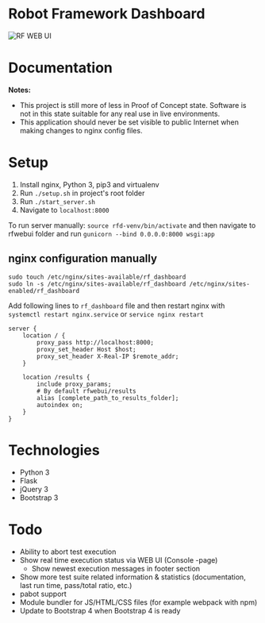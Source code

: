 # Robot Framework Dashboard

![RF WEB UI](https://github.com/molsky/robotframework-webui/blob/master/media/rfwebui.png "UI")

# Documentation
**Notes:**
* This project is still more of less in Proof of Concept state. Software is not in this state suitable for any real
use in live environments.
* This application should never be set visible to public Internet when making changes to nginx config files.

# Setup
1. Install nginx, Python 3, pip3 and virtualenv
2. Run `./setup.sh` in project's root folder
3. Run `./start_server.sh`
4. Navigate to `localhost:8000`

To run server manually: `source rfd-venv/bin/activate` and then navigate to rfwebui folder and run `gunicorn --bind 0.0.0.0:8000 wsgi:app`

## nginx configuration manually
```
sudo touch /etc/nginx/sites-available/rf_dashboard
sudo ln -s /etc/nginx/sites-available/rf_dashboard /etc/nginx/sites-enabled/rf_dashboard
```
Add following lines to `rf_dashboard` file and then restart nginx with `systemctl restart nginx.service` or
`service nginx restart`
```
server {
    location / {
        proxy_pass http://localhost:8000;
        proxy_set_header Host $host;
        proxy_set_header X-Real-IP $remote_addr;
    }

    location /results {
        include proxy_params;
        # By default rfwebui/results
        alias [complete_path_to_results_folder];
        autoindex on;
    }
}
```

# Technologies
* Python 3
* Flask
* jQuery 3
* Bootstrap 3

# Todo
* Ability to abort test execution
* Show real time execution status via WEB UI (Console -page)
  * Show newest execution messages in footer section
* Show more test suite related information & statistics (documentation, last run time, pass/total ratio, etc.)
* pabot support
* Module bundler for JS/HTML/CSS files (for example webpack with npm)
* Update to Bootstrap 4 when Bootstrap 4 is ready
